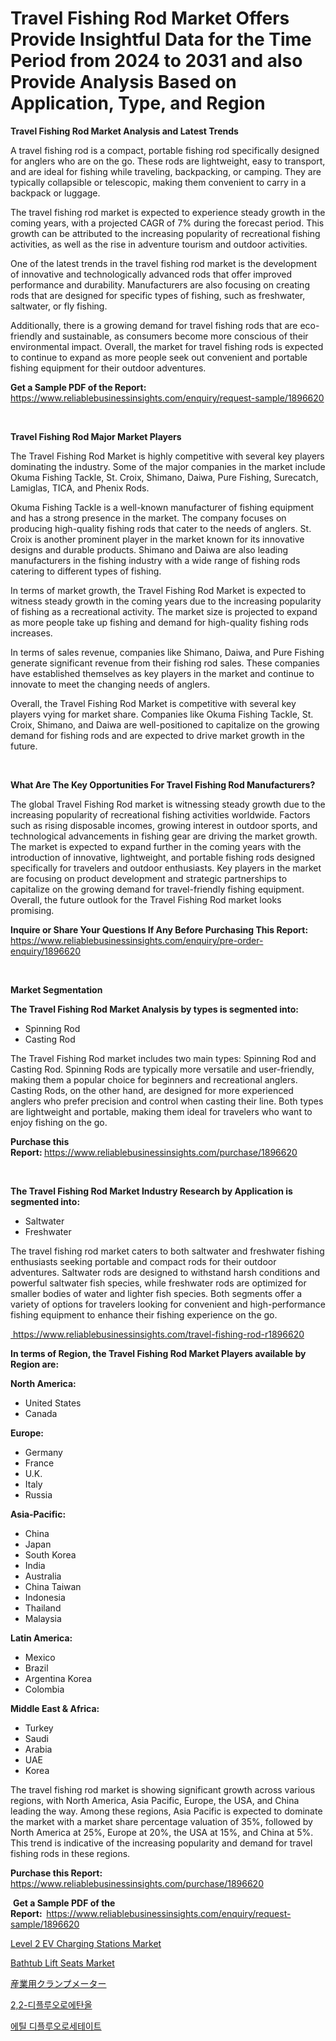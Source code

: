 <p><h1>Travel Fishing Rod Market Offers Provide Insightful Data for the Time Period from 2024 to 2031 and also Provide Analysis Based on Application, Type, and Region</h1></p><p><strong>Travel Fishing Rod Market Analysis and Latest Trends</strong></p>
<p><p>A travel fishing rod is a compact, portable fishing rod specifically designed for anglers who are on the go. These rods are lightweight, easy to transport, and are ideal for fishing while traveling, backpacking, or camping. They are typically collapsible or telescopic, making them convenient to carry in a backpack or luggage.</p><p>The travel fishing rod market is expected to experience steady growth in the coming years, with a projected CAGR of 7% during the forecast period. This growth can be attributed to the increasing popularity of recreational fishing activities, as well as the rise in adventure tourism and outdoor activities.</p><p>One of the latest trends in the travel fishing rod market is the development of innovative and technologically advanced rods that offer improved performance and durability. Manufacturers are also focusing on creating rods that are designed for specific types of fishing, such as freshwater, saltwater, or fly fishing.</p><p>Additionally, there is a growing demand for travel fishing rods that are eco-friendly and sustainable, as consumers become more conscious of their environmental impact. Overall, the market for travel fishing rods is expected to continue to expand as more people seek out convenient and portable fishing equipment for their outdoor adventures.</p></p>
<p><strong>Get a Sample PDF of the Report:&nbsp;</strong> <a href="https://www.reliablebusinessinsights.com/enquiry/request-sample/1896620">https://www.reliablebusinessinsights.com/enquiry/request-sample/1896620</a></p>
<p>&nbsp;</p>
<p><strong>Travel Fishing Rod Major Market Players</strong></p>
<p><p>The Travel Fishing Rod Market is highly competitive with several key players dominating the industry. Some of the major companies in the market include Okuma Fishing Tackle, St. Croix, Shimano, Daiwa, Pure Fishing, Surecatch, Lamiglas, TICA, and Phenix Rods.</p><p>Okuma Fishing Tackle is a well-known manufacturer of fishing equipment and has a strong presence in the market. The company focuses on producing high-quality fishing rods that cater to the needs of anglers. St. Croix is another prominent player in the market known for its innovative designs and durable products. Shimano and Daiwa are also leading manufacturers in the fishing industry with a wide range of fishing rods catering to different types of fishing.</p><p>In terms of market growth, the Travel Fishing Rod Market is expected to witness steady growth in the coming years due to the increasing popularity of fishing as a recreational activity. The market size is projected to expand as more people take up fishing and demand for high-quality fishing rods increases.</p><p>In terms of sales revenue, companies like Shimano, Daiwa, and Pure Fishing generate significant revenue from their fishing rod sales. These companies have established themselves as key players in the market and continue to innovate to meet the changing needs of anglers.</p><p>Overall, the Travel Fishing Rod Market is competitive with several key players vying for market share. Companies like Okuma Fishing Tackle, St. Croix, Shimano, and Daiwa are well-positioned to capitalize on the growing demand for fishing rods and are expected to drive market growth in the future.</p></p>
<p>&nbsp;</p>
<p><strong>What Are The Key Opportunities For Travel Fishing Rod Manufacturers?</strong></p>
<p><p>The global Travel Fishing Rod market is witnessing steady growth due to the increasing popularity of recreational fishing activities worldwide. Factors such as rising disposable incomes, growing interest in outdoor sports, and technological advancements in fishing gear are driving the market growth. The market is expected to expand further in the coming years with the introduction of innovative, lightweight, and portable fishing rods designed specifically for travelers and outdoor enthusiasts. Key players in the market are focusing on product development and strategic partnerships to capitalize on the growing demand for travel-friendly fishing equipment. Overall, the future outlook for the Travel Fishing Rod market looks promising.</p></p>
<p><strong>Inquire or Share Your Questions If Any Before Purchasing This Report:</strong> <a href="https://www.reliablebusinessinsights.com/enquiry/pre-order-enquiry/1896620">https://www.reliablebusinessinsights.com/enquiry/pre-order-enquiry/1896620</a></p>
<p>&nbsp;</p>
<p><strong>Market Segmentation</strong></p>
<p><strong>The Travel Fishing Rod Market Analysis by types is segmented into:</strong></p>
<p><ul><li>Spinning Rod</li><li>Casting Rod</li></ul></p>
<p><p>The Travel Fishing Rod market includes two main types: Spinning Rod and Casting Rod. Spinning Rods are typically more versatile and user-friendly, making them a popular choice for beginners and recreational anglers. Casting Rods, on the other hand, are designed for more experienced anglers who prefer precision and control when casting their line. Both types are lightweight and portable, making them ideal for travelers who want to enjoy fishing on the go.</p></p>
<p><strong>Purchase this Report:&nbsp;</strong><a href="https://www.reliablebusinessinsights.com/purchase/1896620">https://www.reliablebusinessinsights.com/purchase/1896620</a></p>
<p>&nbsp;</p>
<p><strong>The Travel Fishing Rod Market Industry Research by Application is segmented into:</strong></p>
<p><ul><li>Saltwater</li><li>Freshwater</li></ul></p>
<p><p>The travel fishing rod market caters to both saltwater and freshwater fishing enthusiasts seeking portable and compact rods for their outdoor adventures. Saltwater rods are designed to withstand harsh conditions and powerful saltwater fish species, while freshwater rods are optimized for smaller bodies of water and lighter fish species. Both segments offer a variety of options for travelers looking for convenient and high-performance fishing equipment to enhance their fishing experience on the go.</p></p>
<p><a href="https://www.reliablebusinessinsights.com/travel-fishing-rod-r1896620">&nbsp;https://www.reliablebusinessinsights.com/travel-fishing-rod-r1896620</a></p>
<p><strong>In terms of Region, the Travel Fishing Rod Market Players available by Region are:</strong></p>
<p>
    <p> <strong> North America: </strong>
        <ul>
            <li>United States</li>
            <li>Canada</li>
        </ul>
        </p> 
    <p> <strong> Europe: </strong>
        <ul>
            <li>Germany</li>
            <li>France</li>
            <li>U.K.</li>
            <li>Italy</li>
            <li>Russia</li>
        </ul>
        </p> 
    <p> <strong> Asia-Pacific: </strong>
        <ul>
            <li>China</li>
            <li>Japan</li>
            <li>South Korea</li>
            <li>India</li>
            <li>Australia</li>
            <li>China Taiwan</li>
            <li>Indonesia</li>
            <li>Thailand</li>
            <li>Malaysia</li>
        </ul>
        </p> 
    <p> <strong> Latin America: </strong>
        <ul>
            <li>Mexico</li>
            <li>Brazil</li>
            <li>Argentina Korea</li>
            <li>Colombia</li>
        </ul>
        </p> 
    <p> <strong> Middle East & Africa: </strong>
        <ul>
            <li>Turkey</li>
            <li>Saudi</li>
            <li>Arabia</li>
            <li>UAE</li>
            <li>Korea</li>
        </ul>
    </p>
    </p>
<p><p>The travel fishing rod market is showing significant growth across various regions, with North America, Asia Pacific, Europe, the USA, and China leading the way. Among these regions, Asia Pacific is expected to dominate the market with a market share percentage valuation of 35%, followed by North America at 25%, Europe at 20%, the USA at 15%, and China at 5%. This trend is indicative of the increasing popularity and demand for travel fishing rods in these regions.</p></p>
<p><strong>Purchase this Report: </strong><a href="https://www.reliablebusinessinsights.com/purchase/1896620">https://www.reliablebusinessinsights.com/purchase/1896620</a></p>
<p>&nbsp;<strong>Get a Sample PDF of the Report:&nbsp;&nbsp;</strong><a href="https://www.reliablebusinessinsights.com/enquiry/request-sample/1896620">https://www.reliablebusinessinsights.com/enquiry/request-sample/1896620</a></p>
<p><strong></strong></p>
<p><p><a href="https://github.com/EbonyHane1955/Market-Research-Report-List-1/blob/main/level-2-ev-charging-stations-market.md">Level 2 EV Charging Stations Market</a></p><p><a href="https://github.com/kathiaseamanalvaradovlprc2h/Market-Research-Report-List-3/blob/main/bathtub-lift-seats-market.md">Bathtub Lift Seats Market</a></p><p><a href="https://github.com/LeoraEber/Market-Research-Report-List-1/blob/main/3131499144336.md">産業用クランプメーター</a></p><p><a href="https://github.com/TimmyMann6767/Market-Research-Report-List-2/blob/main/3507084152063.md">2,2-디플루오로에탄올</a></p><p><a href="https://github.com/JeromeRtyau89966/Market-Research-Report-List-2/blob/main/8045511152064.md">에틸 디플루오로세테이트</a></p></p>